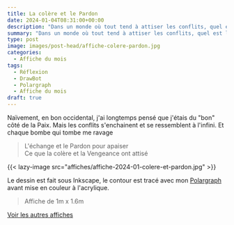```yaml
---
title: La colère et le Pardon
date: 2024-01-04T08:31:00+00:00
description: "Dans un monde où tout tend à attiser les conflits, quel est le bon côté de la Paix ?"
summary: "Dans un monde où tout tend à attiser les conflits, quel est le bon côté de la Paix ?"
type: post
image: images/post-head/affiche-colere-pardon.jpg
categories: 
  - Affiche du mois
tags:
  - Réflexion
  - DrawBot
  - Polargraph
  - Affiche du mois
draft: true
---
```


Naïvement, en bon occidental, j'ai longtemps pensé que j'étais du "bon" côté de la Paix.
Mais les conflits s'enchainent et se ressemblent à l'infini. Et chaque bombe qui tombe 
me ravage 


> L'échange et le Pardon pour apaiser  
> Ce que la colère et la Vengeance ont attisé

{{< lazy-image src="affiches/affiche-2024-01-colere-et-pardon.jpg" >}}

Le dessin est fait sous Inkscape, le contour est tracé avec mon [Polargraph](../drawbot-polargraph)
avant mise en couleur à l'acrylique.

> Affiche de 1m x 1.6m

[Voir les autres affiches](/categories/affiche-du-mois)
